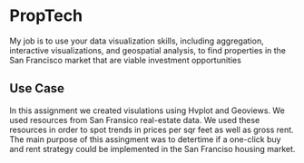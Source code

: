 # PropTech
My job is to use your data visualization skills, including aggregation, interactive visualizations, and geospatial analysis, to find properties in the San Francisco market that are viable investment opportunities
## Use Case
In this assignment we created visulations using Hvplot and Geoviews.
We used resources from San Fransico real-estate data.
We used these resources in order to spot trends in prices per sqr feet as well as gross rent. 
The main purpose of this assingment was to detertime if a one-click buy and rent strategy could be implemented in the San Franciso housing market.
